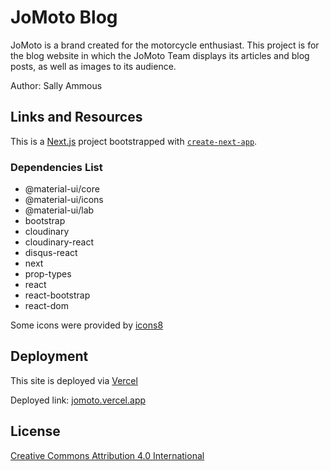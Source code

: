 # JoMoto Blog

JoMoto is a brand created for the motorcycle enthusiast. This project is for the blog website in which the JoMoto Team displays its articles and blog posts, as well as images to its audience.

Author: Sally Ammous

## Links and Resources

This is a [Next.js](https://nextjs.org/) project bootstrapped with [`create-next-app`](https://github.com/vercel/next.js/tree/canary/packages/create-next-app).

### Dependencies List

- @material-ui/core
- @material-ui/icons
- @material-ui/lab
- bootstrap
- cloudinary
- cloudinary-react
- disqus-react
- next
- prop-types
- react
- react-bootstrap
- react-dom

Some icons were provided by [icons8](icons8.com)

## Deployment

This site is deployed via [Vercel](vercel.com)

Deployed link: [jomoto.vercel.app](jomoto.vercel.app)

## License

[Creative Commons Attribution 4.0 International](LICENSE)
